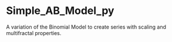 # Simple_AB_Model_py
A variation of the Binomial Model to create series with scaling and multifractal properties. 

